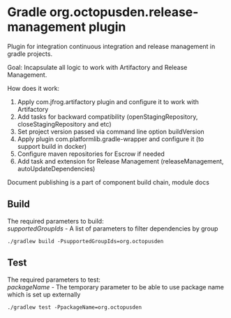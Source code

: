 # Gradle org.octopusden.release-management plugin

Plugin for integration continuous integration and release management in gradle projects.

Goal: Incapsulate all logic to work with Artifactory and Release Management.

How does it work:
1. Apply com.jfrog.artifactory plugin and configure it to work with Artifactory
2. Add tasks for backward compatibility (openStagingRepository, closeStagingRepository and etc)
3. Set project version passed via command line option buildVersion
4. Apply plugin com.platformlib.gradle-wrapper and configure it (to support build in docker)
5. Configure maven repositories for Escrow if needed
6. Add task and extension for Release Management (releaseManagement, autoUpdateDependencies)

Document publishing is a part of component build chain, module docs

## Build
The required parameters to build:\
*supportedGroupIds* - A list of parameters to filter dependencies by group
```shell
./gradlew build -PsupportedGroupIds=org.octopusden
```

## Test
The required parameters to test:\
*packageName* - The temporary parameter to be able to use package name which is set up externally
```shell
./gradlew test -PpackageName=org.octopusden
```
